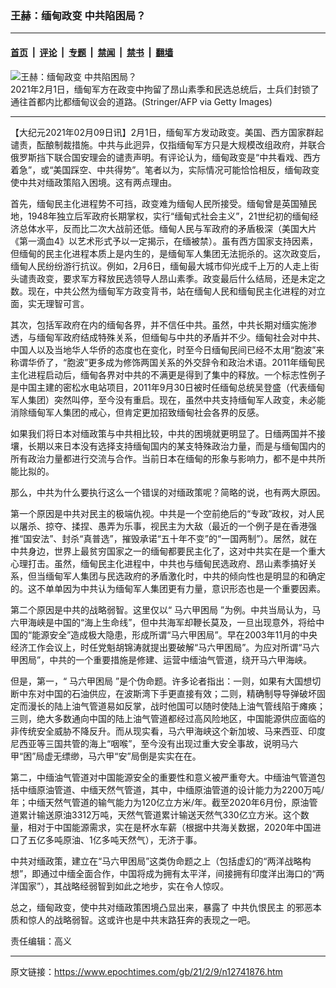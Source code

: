 ### 王赫：缅甸政变 中共陷困局？

---

#### [首页](../../../..?n12741876) &nbsp;|&nbsp; [评论](../../../../../epoch-comment?n12741876) &nbsp;|&nbsp; [专题](../../../../../epoch-special?n12741876) &nbsp;|&nbsp; [禁闻](../../../../../epoch-news?n12741876) &nbsp;|&nbsp; [禁书](../../../../../books?n12741876) &nbsp;|&nbsp; [翻墙](https://github.com/gfw-breaker/nogfw/blob/master/README.md?n12741876)


<div><img alt="王赫：缅甸政变 中共陷困局？" class="attachment-djy_600_400 size-djy_600_400 wp-post-image" src="https://i.epochtimes.com/assets/uploads/2021/02/GettyImages-1230909016-600x400.jpg"/>
<div class="caption">
 2021年2月1日，缅甸军方在政变中拘留了昂山素季和民选总统后，士兵们封锁了通往首都内比都缅甸议会的道路。(Stringer/AFP via Getty Images)
</div></div><hr/><div class="post_content" id="artbody" itemprop="articleBody">
 <!-- article content begin -->
 <p>
  【大纪元2021年02月09日讯】2月1日，缅甸军方发动政变。美国、西方国家群起谴责，酝酿制裁措施。中共与此迥异，仅指缅甸军方只是大规模改组政府，并联合俄罗斯挡下联合国安理会的谴责声明。有评论认为，缅甸政变是“中共看戏、西方着急”，或“美国踩空、中共得势”。笔者以为，实际情况可能恰恰相反，缅甸政变使中共对缅政策陷入困境。这有两点理由。
 </p>
 <p>
  首先，缅甸民主化进程势不可挡，政变难为缅甸人民所接受。缅甸曾是英国殖民地，1948年独立后军政府长期掌权，实行“缅甸式社会主义”，21世纪初的缅甸经济总体水平，反而比二次大战前还低。缅甸人民与军政府的矛盾极深（美国大片《第一滴血4》以艺术形式予以一定揭示，在缅被禁）。虽有西方国家支持因素，但缅甸的民主化进程本质上是内生的，是缅甸军人集团无法扼杀的。这次政变后，缅甸人民纷纷游行抗议。例如，2月6日，缅甸最大城市仰光成千上万的人走上街头谴责政变，要求军方释放民选领导人昂山素季。政变最后什么结局，还是未定之数。现在，中共公然为缅甸军方政变背书，站在缅甸人民和缅甸民主化进程的对立面，实无理智可言。
 </p>
 <p>
  其次，包括军政府在内的缅甸各界，并不信任中共。虽然，中共长期对缅实施渗透，与缅甸军政府结成特殊关系，但缅甸与中共的矛盾并不少。缅甸社会对中共、中国人以及当地华人华侨的态度也在变化，时至今日缅甸民间已经不太用“胞波”来称谓华侨了，“胞波”更多成为修饰两国关系的外交辞令和政治术语。2011年缅甸民主化进程启动后，缅甸各界对中共的不满更是得到了集中的释放。一个标志性例子是中国主建的密松水电站项目，2011年9月30日被时任缅甸总统吴登盛（代表缅甸军人集团）突然叫停，至今没有重启。现在，虽然中共支持缅甸军人政变，未必能消除缅甸军人集团的戒心，但肯定更加招致缅甸社会各界的反感。
 </p>
 <p>
  如果我们将日本对缅政策与中共相比较，中共的困境就更明显了。日缅两国并不接壤，长期以来日本没有选择支持缅甸国内的某支特殊政治力量，而是与缅甸国内的所有政治力量都进行交流与合作。当前日本在缅甸的形象与影响力，都不是中共所能比拟的。
 </p>
 <p>
  那么，中共为什么要执行这么一个错误的对缅政策呢？简略的说，也有两大原因。
 </p>
 <p>
  第一个原因是中共对民主的极端仇视。中共是一个空前绝后的“专政”政权，对人民以屠杀、掠夺、揉捏、愚弄为乐事，视民主为大敌（最近的一个例子是在香港强推“国安法”、封杀“真普选”，摧毁承诺“五十年不变”的“一国两制”）。居然，就在中共身边，世界上最贫穷国家之一的缅甸都要民主化了，这对中共实在是一个重大心理打击。虽然，缅甸民主化进程中，中共也与缅甸民选政府、昂山素季搞好关系，但当缅甸军人集团与民选政府的矛盾激化时，中共的倾向性也是明显的和确定的。这不单单因为中共认为缅甸军人集团更有力量，意识形态也是一个重要因素。
 </p>
 <p>
  第二个原因是中共的战略弱智。这里仅以“
  <ok href="https://www.epochtimes.com/gb/tag/%E9%A9%AC%E5%85%AD%E7%94%B2%E5%9B%B0%E5%B1%80.html">
   马六甲困局
  </ok>
  ”为例。中共当局认为，马六甲海峡是中国的“海上生命线”，但中共海军却鞭长莫及，一旦出现意外，将给中国的“能源安全”造成极大隐患，形成所谓“马六甲困局”。早在2003年11月的中央经济工作会议上，时任党魁胡锦涛就提出要破解“马六甲困局”。为应对所谓“马六甲困局”，中共的一个重要措施是修建、运营中缅油气管道，绕开马六甲海峡。
 </p>
 <p>
  但是，第一，“
  <ok href="https://www.epochtimes.com/gb/tag/%E9%A9%AC%E5%85%AD%E7%94%B2%E5%9B%B0%E5%B1%80.html">
   马六甲困局
  </ok>
  ”是个伪命题。许多论者指出：一则，如果有大国想切断中东对中国的石油供应，在波斯湾下手更直接有效；二则，精确制导导弹破坏固定而漫长的陆上油气管道易如反掌，战时他国可以随时使陆上油气管线陷于瘫痪；三则，绝大多数通向中国的陆上油气管道都经过高风险地区，中国能源供应面临的非传统安全威胁不降反升。而从现实看，马六甲海峡这个新加坡、马来西亚、印度尼西亚等三国共管的海上“咽喉”，至今没有出现过重大安全事故，说明马六甲“困”局虚无缥缈，马六甲“安”局倒是实实在在。
 </p>
 <p>
  第二，中缅油气管道对中国能源安全的重要性和意义被严重夸大。中缅油气管道包括中缅原油管道、中缅天然气管道，其中，中缅原油管道的设计能力为2200万吨/年；中缅天然气管道的输气能力为120亿立方米/年。截至2020年6月份，原油管道累计输送原油3312万吨，天然气管道累计输送天然气330亿立方米。这个数量，相对于中国能源需求，实在是杯水车薪（根据中共海关数据，2020年中国进口了五亿多吨原油、1亿多吨天然气），无济于事。
 </p>
 <p>
  中共对缅政策，建立在“马六甲困局”这类伪命题之上（包括虚幻的“两洋战略构想”，即通过中缅全面合作，中国将成为拥有太平洋，间接拥有印度洋出海口的“两洋国家”），其战略经弱智到如此之地步，实在令人惊叹。
 </p>
 <p>
  总之，缅甸政变，使中共对缅政策困境凸显出来，暴露了
  <ok href="https://www.epochtimes.com/gb/tag/%E4%B8%AD%E5%85%B1%E4%BB%87%E6%81%A8%E6%B0%91%E4%B8%BB.html">
   中共仇恨民主
  </ok>
  的邪恶本质和惊人的战略弱智。这或许也是中共末路狂奔的表现之一吧。
 </p>
 <p>
  责任编辑：高义
 </p>
 <!-- article content end -->
 <div id="below_article_ad">
 </div>
</div>


---

原文链接：https://www.epochtimes.com/gb/21/2/9/n12741876.htm